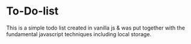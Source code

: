 # To-Do-list
This is a simple todo list created in vanilla js &amp; was put together with the fundamental javascript techniques including local storage.
